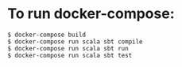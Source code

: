 # To run docker-compose:
```
$ docker-compose build
$ docker-compose run scala sbt compile
$ docker-compose run scala sbt run
$ docker-compose run scala sbt test
```
